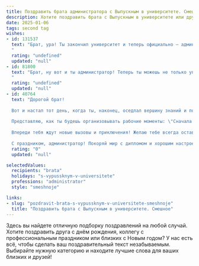 ```yaml
---
title: Поздравить брата администратора с Выпускным в университете. Смешное
description: Хотите поздравить брата с Выпускным в университете или другим праздником? Наш ИИ создаст незабываемое поздравление, а вы обязательно выделитесь среди других.  
date: 2025-01-06
tags: second tag
wishes:
- id: 131537
  text: "Брат, ура! Ты закончил университет и теперь официально – администратор!  Поздравляю!  Значит, скоро будешь всем указывать, куда ставить стулья, и наконец-то сможешь реализовать свою мечту о королевстве из идеально расставленных папок.  Держись, мир!  А я, как всегда, буду твоим главным (и единственным) подчиненным, требующим кофе и плюшек.  С праздником!
  "
  rating: "undefined"
  updated: "null"
- id: 81800
  text: "Брат, ну вот и ты администратор! Теперь ты можешь не только управлять своей жизнью, но и жизнью других! 😂  Не забудь, главное - не запутаться в паролях и не забыть, что кнопка \"перезагрузка\" - твой лучший друг! 😜  Поздравляю с прекрасным праздником! 🎉
  "
  rating: "undefined"
  updated: "null"
- id: 40764
  text: "Дорогой брат!
  
  Вот и настал тот день, когда ты, наконец, оседлал вершину знаний и получил заветный диплом! Поздравляю тебя с выпускным! Теперь ты не просто администратор, а администратор с дипломом – это почти как быть супергероем, только без плаща и с гораздо большею документацией!
  
  Представляю, как ты будешь организовывать рабочие моменты: \"Сначала мы распределяем задачи, потом делаем кофе, а потом - опять распределяем задачи, пока все не соберутся на кофе!\" И помни, что теперь у тебя есть официальное право говорить «Я же администратор, а не волшебник!».
  
  Впереди тебя ждут новые вызовы и приключения! Желаю тебе всегда оставаться на связи (поздравляю, теперь твой главный контакт - это коллеге с кофе) и никогда не терять своего остроумия, даже если кто-то попробует перегрузить твой жесткий диск.
  
  С праздником, администратор! Покоряй мир с дипломом и хорошим настроением!"
  rating: "0"
  updated: "null"

selectedValues:
  recipients: "brata"
  holidays: "s-vypussknym-v-universitete"
  professions: "administrator"
  style: "smeshnoje"

links:
- slug: "pozdravit-brata-s-vypussknym-v-universitete-smeshnoje"
  title: "Поздравить брата с Выпускным в университете. Смешное"
---
```


Здесь вы найдете отличную подборку поздравлений на любой случай. 
Хотите поздравить друга с днём рождения, коллегу с профессиональным праздником или близких с Новым годом? У нас есть всё, чтобы сделать ваш поздравительный текст незабываемым. Выбирайте нужную категорию и находите лучшие слова для ваших близких и друзей!
